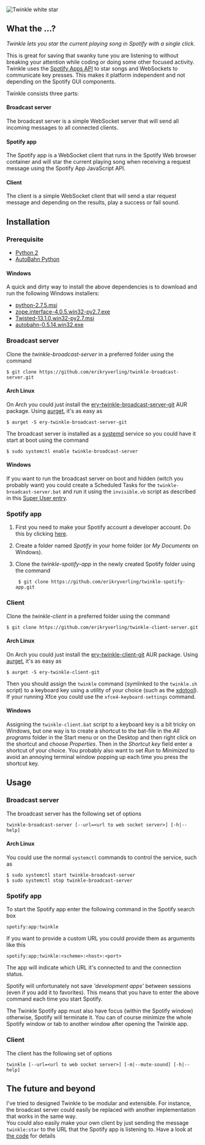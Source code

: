 ![Twinkle white star](http://erik.r.yverling.se/images/external/white-star.png)

What the ...?
-------------
*Twinkle lets you star the current playing song in Spotify with a single click.*

This is great for saving that swanky tune you are listening to without breaking your attention while coding or 
doing some other focused activity. 
Twinkle uses the [Spotify Apps API](https://developer.spotify.com/technologies/apps) to star songs and WebSockets 
to communicate key presses. This makes it platform independent and not depending on the Spotify GUI components.

Twinkle consists three parts:

#### Broadcast server ####
The broadcast server is a simple WebSocket server that will send all incoming messages to all connected clients.


#### Spotify app ####
The Spotify app is a WebSocket client that runs in the Spotify Web browser container and will star the current 
playing song when receiving a request message using the Spotify App JavaScript API.


#### Client ####
The client is a simple WebSocket client that will send a star request message and depending on the results, 
play a success or fail sound.



Installation
------------
### Prerequisite ###
* [Python 2](http://www.python.org/download/releases/2.7)
* [AutoBahn Python](http://autobahn.ws/python)

#### Windows ####
A quick and dirty way to install the above dependencies is to download and run the following Windows installers:
* [python-2.7.5.msi](http://www.python.org/ftp/python/2.7.5/python-2.7.5.msi)
* [zope.interface-4.0.5.win32-py2.7.exe](https://pypi.python.org/packages/2.7/z/zope.interface/zope.interface-4.0.5.win32-py2.7.exe#md5=0fe8cccbbc244a23bbce79ba133f0405)
* [Twisted-13.1.0.win32-py2.7.msi](https://www.google.se/url?sa=t&rct=j&q=&esrc=s&source=web&cd=1&ved=0CC0QFjAA&url=http%3A%2F%2Fpypi.python.org%2Fpackages%2F2.7%2FT%2FTwisted%2FTwisted-13.1.0.win32-py2.7.msi&ei=DdYdUoS9CcmD4gTF_4GoAQ&usg=AFQjCNHKf1RJCoQnRzbNOKlZk4Uac22Scg&sig2=MjdyaKvQRJuXakUF1AmpaA&bvm=bv.51156542,d.bGE)
* [autobahn-0.5.14.win32.exe](https://pypi.python.org/packages/any/a/autobahn/autobahn-0.5.14.win32.exe#md5=5ff8480157999e204247f65c017f5d2f)


### Broadcast server ###
Clone the *twinkle-broadcast-server* in a preferred folder using the command

    $ git clone https://github.com/erikryverling/twinkle-broadcast-server.git


#### Arch Linux ####
On Arch you could just install the [ery-twinkle-broadcast-server-git](https://aur.archlinux.org/packages/ery-twinkle-broadcast-server-git) AUR package.
Using [aurget](https://aur.archlinux.org/packages/aurget/), it's as easy as
    
    $ aurget -S ery-twinkle-broadcast-server-git

The broadcast server is installed as a [systemd](https://wiki.archlinux.org/index.php/Systemd) service so you could have it start at boot using the command

    $ sudo systemctl enable twinkle-broadcast-server


#### Windows ####

If you want to run the broadcast server on boot and hidden (witch you probably want)
you could create a Scheduled Tasks for the `twinkle-broadcast-server.bat` and run it using the `invisible.vb` 
script as described in this [Super User entry](http://superuser.com/questions/62525/run-a-completly-hidden-batch-file).


### Spotify app ###
1. First you need to make your Spotify account a developer account.
Do this by clicking [here](https://developer.spotify.com/technologies/apps/#developer-account).
2. Create a folder named *Spotify* in your home folder (or *My Documents* on Windows).
3. Clone the *twinkle-spotify-app* in the newly created Spotify folder using the command

        $ git clone https://github.com/erikryverling/twinkle-spotify-app.git


### Client ###
Clone the *twinkle-client* in a preferred folder using the command

    $ git clone https://github.com/erikryverling/twinkle-client-server.git


#### Arch Linux ####
On Arch you could just install the [ery-twinkle-client-git](https://aur.archlinux.org/packages/ery-twinkle-client-git) AUR package.
Using [aurget](https://aur.archlinux.org/packages/aurget/), it's as easy as
    
    $ aurget -S ery-twinkle-client-git
    
Then you should assign the `twinkle` command (symlinked to the `twinkle.sh` script) to a keyboard key using a utility of your choice 
(such as the [xdotool](http://www.semicomplete.com/projects/xdotool)). 
If your running Xfce you could use the `xfce4-keyboard-settings` command.


#### Windows ####
Assigning the `twinkle-client.bat` script to a keyboard key is a bit tricky on Windows, but one way is to
create a shortcut to the bat-file in the *All programs* folder in the Start menu or on the Desktop and then 
right click on the shortcut and choose *Properties*. Then in the *Shortcut key* field enter a shortcut of 
your choice. 
You probably also want to set *Run* to *Minimized* to avoid an annoying terminal window popping up each 
time you press the shortcut key.



Usage
-----
### Broadcast server ###
The broadcast server has the following set of options

    twinkle-broadcast-server [--url=<url to web socket server>] [-h|--help]

#### Arch Linux ####
You could use the normal `systemctl` commands to control the service, such as

    $ sudo systemctl start twinkle-broadcast-server
    $ sudo systemctl stop twinkle-broadcast-server

### Spotify app ###
To start the Spotify app enter the following command in the Spotify search box

    spotify:app:twinkle

If you want to provide a custom URL you could provide them as arguments like this

    spotify:app:twinkle:<scheme>:<host>:<port>

The app will indicate which URL it's connected to and the connection status.

Spotify will unfortunately not save *'development apps'* between sessions (even if you add it to favorites).
This means that you have to enter the above command each time you start Spotify.

The Twinkle Spotify app must also have focus (within the Spotify window) otherwise, Spotify will terminate it. 
You can of course minimize the whole Spotify window or tab to another window after opening the Twinkle app.


### Client ###
The client has the following set of options

    twinkle [--url=<url to web socket server>] [-m|--mute-sound] [-h|--help]
    
    
    
The future and beyond
---------------------
I've tried to designed Twinkle to be modular and extensible. 
For instance, the broadcast server could easily be replaced with another implementation that works in the same way.  
You could also easily make your own client by just sending the message `twinkle:star` to the URL that the Spotify app 
is listening to. Have a look at
 [the code](https://github.com/erikryverling/twinkle-client/blob/master/twinkle-client/client.py) for details
